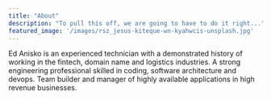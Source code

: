 ```yaml
---
title: "About"
description: "To pull this off, we are going to have to do it right..."
featured_image: '/images/rsz_jesus-kiteque-wn-kyahwcis-unsplash.jpg'
---
```


Ed Anisko is an experienced technician with a demonstrated history of working in the fintech, domain name and logistics industries. A strong engineering professional skilled in coding, software architecture and devops. Team builder and manager of highly available applications in high revenue businesses. 